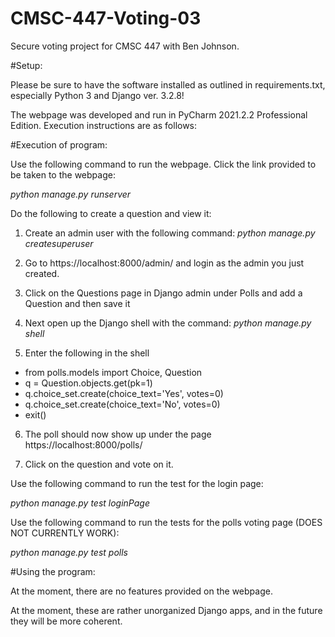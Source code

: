 # CMSC-447-Voting-03
Secure voting project for CMSC 447 with Ben Johnson. 

#Setup:

Please be sure to have the software installed as outlined
in requirements.txt, especially Python 3 and Django ver. 3.2.8!

The webpage was developed and run in PyCharm 2021.2.2 Professional
Edition. Execution instructions are as follows:

#Execution of program:

Use the following command to run the webpage.
Click the link provided to be taken to the webpage:

_python manage.py runserver_

Do the following to create a question and view it:
1. Create an admin user with the following command:
_python manage.py createsuperuser_

2. Go to https://localhost:8000/admin/ and login as the admin you just created.

3. Click on the Questions page in Django admin under Polls and add a Question and then save it

4. Next open up the Django shell with the command: _python manage.py shell_

5. Enter the following in the shell 
- from polls.models import Choice, Question
- q = Question.objects.get(pk=1)
- q.choice_set.create(choice_text='Yes', votes=0)
- q.choice_set.create(choice_text='No', votes=0)
- exit()

6. The poll should now show up under the page https://localhost:8000/polls/

7. Click on the question and vote on it.


Use the following command to run the test for the login page:

_python manage.py test loginPage_

Use the following command to run the tests for the polls voting page (DOES NOT CURRENTLY WORK):

_python manage.py test polls_

#Using the program:

At the moment, there are no features provided on the
webpage.

At the moment, these are rather unorganized Django apps, and in the future they will be more coherent. 
